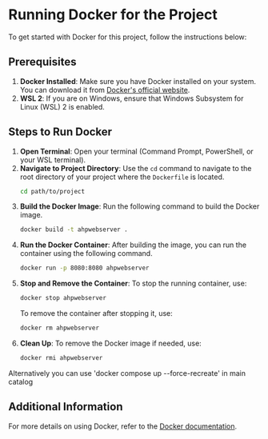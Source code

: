# Running Docker for the Project

To get started with Docker for this project, follow the instructions below:

## Prerequisites

1. **Docker Installed**: Make sure you have Docker installed on your system. You can download it from [Docker's official website](https://www.docker.com/products/docker-desktop).
2. **WSL 2**: If you are on Windows, ensure that Windows Subsystem for Linux (WSL) 2 is enabled.

## Steps to Run Docker

1. **Open Terminal**: Open your terminal (Command Prompt, PowerShell, or your WSL terminal).
2. **Navigate to Project Directory**: Use the `cd` command to navigate to the root directory of your project where the `Dockerfile` is located.
   ```bash
   cd path/to/project
   ```
3. **Build the Docker Image**: Run the following command to build the Docker image.
   ```bash
   docker build -t ahpwebserver .
   ```
4. **Run the Docker Container**: After building the image, you can run the container using the following command.
   ```bash
   docker run -p 8080:8080 ahpwebserver
   ```
6. **Stop and Remove the Container**: To stop the running container, use:
   ```bash
   docker stop ahpwebserver
   ```
   To remove the container after stopping it, use:
   ```bash
   docker rm ahpwebserver
   ```
7. **Clean Up**: To remove the Docker image if needed, use:
   ```bash
   docker rmi ahpwebserver
   ```

Alternatively you can use 'docker compose up --force-recreate' in main catalog

## Additional Information

For more details on using Docker, refer to the [Docker documentation](https://docs.docker.com/).

